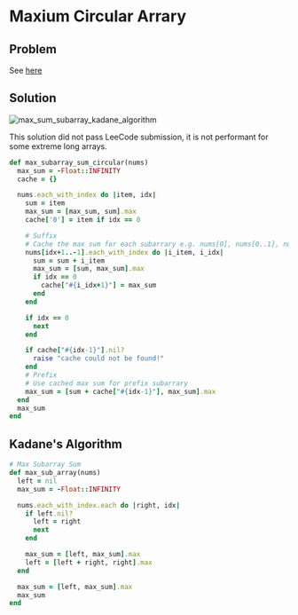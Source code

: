 # Maxium Circular Arrary

## Problem
See [here](https://leetcode.com/problems/maximum-sum-circular-subarray)

## Solution

![max_sum_subarray_kadane_algorithm](https://user-images.githubusercontent.com/6025823/216786829-09b60175-dbf9-4d9c-8cd6-692fbab30e12.png)


This solution did not pass LeeCode submission, it is not performant for some extreme long arrays.
```ruby
def max_subarray_sum_circular(nums)
  max_sum = -Float::INFINITY
  cache = {}

  nums.each_with_index do |item, idx|
    sum = item
    max_sum = [max_sum, sum].max
    cache['0'] = item if idx == 0

    # Suffix
    # Cache the max sum for each subarrary e.g. nums[0], nums[0..1], nums[0..2], ... nums[0..n]
    nums[idx+1..-1].each_with_index do |i_item, i_idx|
      sum = sum + i_item
      max_sum = [sum, max_sum].max
      if idx == 0
        cache["#{i_idx+1}"] = max_sum
      end
    end

    if idx == 0
      next
    end

    if cache["#{idx-1}"].nil?
      raise "cache could not be found!"
    end
    # Prefix
    # Use cached max sum for prefix subarrary
    max_sum = [sum + cache["#{idx-1}"], max_sum].max
  end
  max_sum
end
```

## Kadane's Algorithm

```ruby
# Max Subarray Sum
def max_sub_array(nums)
  left = nil
  max_sum = -Float::INFINITY

  nums.each_with_index.each do |right, idx|
    if left.nil?
      left = right
      next
    end

    max_sum = [left, max_sum].max
    left = [left + right, right].max
  end

  max_sum = [left, max_sum].max
  max_sum
end
```

